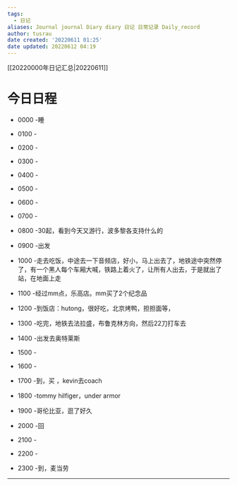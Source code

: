 ```yaml
---
tags:
  - 日记
aliases: Journal journal Diary diary 日记 日常记录 Daily_record
author: tusrau
date created: '20220611 01:25'
date updated: 20220612 04:19
---
```


[[20220000年日记汇总|20220611]]

# 今日日程

- 0000 -睡
- 0100 -
- 0200 -
- 0300 -
- 0400 -
- 0500 -
- 0600 -
- 0700 -
- 0800 -30起，看到今天又游行，波多黎各支持什么的

- 0900 -出发
- 1000 -走去吃饭，中途去一下音频店，好小，马上出去了，地铁途中突然停了，有一个黑人每个车厢大喊，铁路上着火了，让所有人出去，于是就出了站，在地面上走
- 1100 -经过mm点，乐高店。mm买了2个纪念品
- 1200 -到饭店：hutong，很好吃，北京烤鸭，担担面等，
- 1300 -吃完，地铁去法拉盛，布鲁克林方向，然后22刀打车去
- 1400 -出发去奥特莱斯
- 1500 -
- 1600 -
- 1700 -到，买 ，kevin去coach
- 1800 -tommy hilfiger，under armor

- 1900 -哥伦比亚，逛了好久
- 2000 -回
- 2100 -
- 2200 -
- 2300 -到，麦当劳

---
